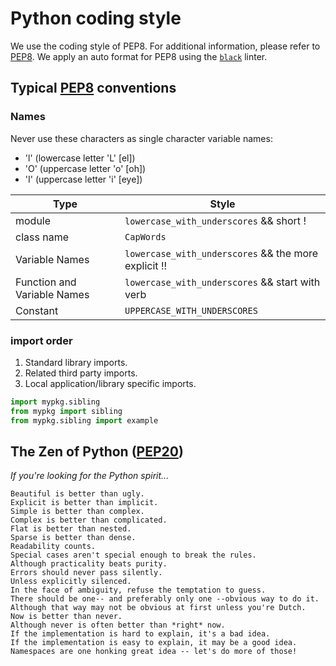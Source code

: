 # Python coding style

We use the coding style of PEP8. For additional information, please refer to [PEP8](https://www.python.org/dev/peps/pep-0008/).
We apply an auto format for PEP8 using the [`black`](https://pypi.org/project/black/) linter.

## Typical [PEP8](https://www.python.org/dev/peps/pep-0008/) conventions

### Names

Never use these characters as single character variable names:

- 'l' (lowercase letter 'L' [el])
- 'O' (uppercase letter 'o' [oh])
- 'I' (uppercase letter 'i' [eye])

| Type                        | Style                                                |
| --------------------------- | ---------------------------------------------------- |
| module                      | `lowercase_with_underscores` && short !              |
| class name                  | `CapWords`                                           |
| Variable Names              | `lowercase_with_underscores` && the more explicit !! |
| Function and Variable Names | `lowercase_with_underscores` && start with verb      |
| Constant                    | `UPPERCASE_WITH_UNDERSCORES`                         |

### import order

1. Standard library imports.
2. Related third party imports.
3. Local application/library specific imports.

```python
import mypkg.sibling
from mypkg import sibling
from mypkg.sibling import example
```

## The Zen of Python ([PEP20](https://www.python.org/dev/peps/pep-0020/#id2))

*If you're looking for the Python spirit...*

```
Beautiful is better than ugly.
Explicit is better than implicit.
Simple is better than complex.
Complex is better than complicated.
Flat is better than nested.
Sparse is better than dense.
Readability counts.
Special cases aren't special enough to break the rules.
Although practicality beats purity.
Errors should never pass silently.
Unless explicitly silenced.
In the face of ambiguity, refuse the temptation to guess.
There should be one-- and preferably only one --obvious way to do it.
Although that way may not be obvious at first unless you're Dutch.
Now is better than never.
Although never is often better than *right* now.
If the implementation is hard to explain, it's a bad idea.
If the implementation is easy to explain, it may be a good idea.
Namespaces are one honking great idea -- let's do more of those!
```

